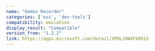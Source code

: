 ```yaml
---
name: "Gemoo Recorder"
categories: ['oss', 'dev-tools']
compatibility: emulation
display_result: "Compatible"
version_from: "1.2.2"
link: https://apps.microsoft.com/detail/XPDLJ6WXF4991X
---
```

